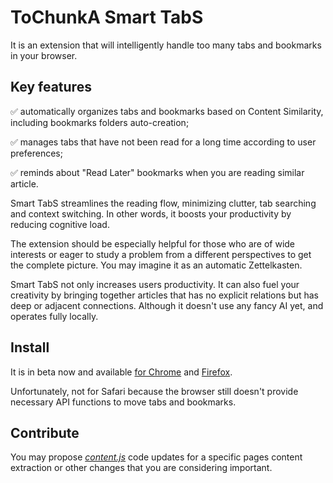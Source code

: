 # ToChunkA Smart TabS

It is an extension that will intelligently handle too many tabs and bookmarks in your browser.

## Key features

  :white_check_mark: automatically organizes tabs and bookmarks based on Content Similarity, including bookmarks folders auto-creation;

  :white_check_mark: manages tabs that have not been read for a long time according to user preferences;

  :white_check_mark: reminds about "Read Later" bookmarks when you are reading similar article.

Smart TabS streamlines the reading flow, minimizing clutter, tab searching and context switching. In other words, it boosts your productivity by reducing cognitive load.

The extension should be especially helpful for those who are of wide interests or eager to study a problem from a different perspectives to get the complete picture. You may imagine it as an automatic Zettelkasten.

Smart TabS not only increases users productivity. It can also fuel your creativity by bringing together articles that has no explicit relations but has deep or adjacent connections. Although it doesn't use any fancy AI yet, and operates fully locally.

## Install

It is in beta now and available [for Chrome](https://chromewebstore.google.com/detail/tochunka-smart-tabs/djgplmmlaeekpcgjphelaboajmfgcdij) and [Firefox](https://addons.mozilla.org/uk/firefox/addon/tochunka-smart-tabs/).

Unfortunately, not for Safari because the browser still doesn't provide necessary API functions to move tabs and bookmarks. 

## Contribute

You may propose [_content.js_](content.js) code updates for a specific pages content extraction or other changes that you are considering important.
